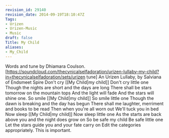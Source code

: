 ```yaml
---
revision_id: 29140
revision_date: 2014-09-19T18:10:47Z
Tags:
- Urizen
- Urizen-Music
- Music
draft: false
Title: My Child
aliases:
- My_Child
---
```

Words and tune by Dhiamara Coulson. [https://soundcloud.com/thecynicalselfadoration/urizen-lullaby-my-child?in=thecynicalselfadoration/sets/urizen tune]
An Urizen Lullaby, by Salviana of Endsmeet Spire
Don't cry [[My Child|my child]]
Don't cry little one
Though the nights are short and the days are long
There shall be stars tomorrow on the mountain tops
And the light will fade
And the stars will shine one.
So smile [[My Child|my child]]
So smile little one
Though the dawn is breaking and the day has begun 
There shall me laughter, merriment and books to be read
Then when you're all worn out
We'll tuck you in bed
Now sleep [[My Child|my child]]
Now sleep little one
As the starts are back above you and the night does grow on
So be safe my child
Be safe little one
Let the stars guide you and your fate carry on
Edit the categories appropriately. This is important.